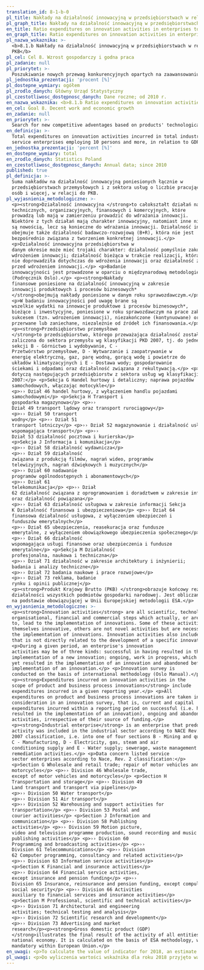 ```yaml
---
translation_id: 8-1-b-0
pl_title: Nakłady na działalność innowacyjną w przedsiębiorstwach w relacji do PKB
pl_graph_title: Nakłady na działalność innowacyjną w przedsiębiorstwach w relacji do PKB
en_title: Ratio expenditures on innovation activities in enterprises to GDP
en_graph_title: Ratio expenditures on innovation activities in enterprises to GDP
pl_nazwa_wskaznika: >-
  <b>8.1.b Nakłady na działalność innowacyjną w przedsiębiorstwach w relacji do
  PKB</b>
pl_cel: Cel 8. Wzrost gospodarczy i godna praca
pl_zadanie: null
pl_priorytet: >-
  Poszukiwanie nowych przewag konkurencyjnych opartych na zaawansowaniu technologicznym produktów, jakości i innowacyjności oferowanych produktów, jak również mechanizmów umiędzynarodowienia przedsiębiorstw
pl_jednostka_prezentacji: 'procent [%]'
pl_dostepne_wymiary: ogółem
pl_zrodlo_danych: Główny Urząd Statystyczny
pl_czestotliwosc_dostępnosc_danych: Dane roczne; od 2010 r.
en_nazwa_wskaznika: <b>8.1.b Ratio expenditures on innovation activities in enterprises to GDP</b>
en_cel: Goal 8. Decent work and economic growth
en_zadanie: null
en_priorytet: >-
  Search for new competitive adventages based on products' technological advancement, quality and innovativeness as well as mechanisms for internationalization of enterprises
en_definicja: >-
  Total expenditures on innovation activities incurred in total industrial and
  service enterprises employing 10 persons and more, in relation to GDP.
en_jednostka_prezentacji: 'percent [%]'
en_dostepne_wymiary: total
en_zrodlo_danych: Statistics Poland
en_czestotliwosc_dostępnosc_danych: Annual data; since 2010
published: true
pl_definicja: >-
  Suma nakładów na działalność innowacyjną poniesionych łącznie w
  przedsiębiorstwach przemysłowych i z sektora usług o liczbie pracujących 10
  osób i więcej, w relacji do PKB.
pl_wyjasnienia_metodologiczne: >-
  <p><strong>Działalność innowacyjna </strong>to całokształt działań naukowych,
  technicznych, organizacyjnych, finansowych i komercyjnych, które
  prowadzą lub mają w zamierzeniu prowadzić do wdrażania innowacji.
  Niektóre z tych działań mają charakter innowacyjny, natomiast inne nie
  są nowością, lecz są konieczne do wdrażania innowacji. Działalność innowacyjna
  obejmuje także działalność badawczo-rozwojową (B+R), która nie jest
  bezpośrednio związana z tworzeniem konkretnej innowacji.</p>
  <p>Działalność innowacyjna przedsiębiorstwa w
  danym okresie może mieć trojaki charakter: działalność pomyślnie zakończona
  wdrożeniem innowacji; działalność bieżąca w trakcie realizacji, która
  nie doprowadziła dotychczas do wdrożenia innowacji oraz działalność zaniechana
  przed wdrożeniem innowacji.</p> <p>Badanie
  innowacyjności jest prowadzone w oparciu o międzynarodową metodologię
  (Podręcznik Oslo).</p> <p><strong>Nakłady
  finansowe poniesione na działalność innowacyjną w zakresie
  innowacji produktowych i procesów biznesowych*
  </strong>obejmują nakłady poniesione w danym roku sprawozdawczym.</p>
  <p>W badaniu innowacyjności pod uwagę brane są
  wszelkie wydatki na innowacje produktowe i procesów biznesowych*,
  bieżące i inwestycyjne, poniesione w roku sprawozdawczym na prace zakończone
  sukcesem (tzn. wdrożeniem innowacji), niezakończone (kontynuowane) oraz
  przerwane lub zaniechane, niezależnie od źródeł ich finansowania.</p>
  <p><strong>Przedsiębiorstwo przemysłowe
  </strong>to przedsiębiorstwo, którego przeważająca działalność została
  zaliczona do sektora przemysłu wg klasyfikacji PKD 2007, tj. do jednej z 4
  sekcji B - Górnictwo i wydobywanie, C -
  Przetwórstwo przemysłowe, D - Wytwarzanie i zaopatrywanie w
  energię elektryczną, gaz, parę wodną, gorącą wodę i powietrze do
  układów klimatyzacyjnych i E - Dostawa wody; gospodarowanie
  ściekami i odpadami oraz działalność związana z rekultywacją.</p> <p>Dane
  dotyczą następujących przedsiębiorstw z sektora usług wg klasyfikacji PKD
  2007:</p> <p>Sekcja G Handel hurtowy i detaliczny; naprawa pojazdów
  samochodowych, włączając motocykle</p>
  <p>›› Dział 46 handel hurtowy, z wyłączeniem handlu pojazdami
  samochodowymi</p> <p>Sekcja H Transport i
  gospodarka magazynowa</p> <p>››
  Dział 49 transport lądowy oraz transport rurociągowy</p>
  <p>›› Dział 50 transport
  wodny</p> <p>›› Dział 51
  transport lotniczy</p> <p>›› Dział 52 magazynowanie i działalność usługowa
  wspomagająca transport</p> <p>››
  Dział 53 działalność pocztowa i kurierska</p> 
  <p>Sekcja J Informacja i komunikacja</p> 
  <p>›› Dział 58 działalność wydawnicza</p>
  <p>›› Dział 59 działalność
  związana z produkcją filmów, nagrań wideo, programów
  telewizyjnych, nagrań dźwiękowych i muzycznych</p>
  <p>›› Dział 60 nadawanie
  programów ogólnodostępnych i abonamentowych</p>
  <p>›› Dział 61
  telekomunikacja</p> <p>›› Dział
  62 działalność związana z oprogramowaniem i doradztwem w zakresie informatyki
  oraz działalność powiązana</p> 
  <p>›› Dział 63 działalność usługowa w zakresie informacji Sekcja
  K Działalność finansowa i ubezpieczeniowa</p> <p>›› Dział 64
  finansowa działalność usługowa, z wyłączeniem ubezpieczeń i
  funduszów emerytalnych</p>
  <p>›› Dział 65 ubezpieczenia, reasekuracja oraz fundusze
  emerytalne, z wyłączeniem obowiązkowego ubezpieczenia społecznego</p>
  <p>›› Dział 66 działalność
  wspomagająca usługi finansowe oraz ubezpieczenia i fundusze
  emerytalne</p> <p>Sekcja M Działalność
  profesjonalna, naukowa i techniczna</p> 
  <p>›› Dział 71 działalność w zakresie architektury i inżynierii;
  badania i analizy techniczne</p> 
  <p>›› Dział 72 badania naukowe i prace rozwojowe</p>
  <p>›› Dział 73 reklama, badanie
  rynku i opinii publicznej</p> 
  <p><strong>Produkt Krajowy Brutto (PKB) </strong>obrazuje końcowy rezultat
  działalności wszystkich podmiotów gospodarki narodowej. Jest obliczany
  na podstawie obowiązującej w Unii Europejskiej metodologii ESA.</p>
en_wyjasnienia_metodologiczne: >-
  <p><strong>Innovation activities</strong> are all scientific, technological,
  organisational, financial and commercial steps which actually, or are intended
  to, lead to the implementation of innovations. Some of these activities are
  themselves innovative, others are not novel activities but are necessary for
  the implementation of innovations. Innovation activities also include R&D
  that is not directly related to the development of a specific innovation.</p>
  <p>During a given period, an enterprise's innovation
  activities may be of three kinds: successful in having resulted in the
  implementation of a new innovation; ongoing, work in progress, which has not
  yet resulted in the implementation of an innovation and abandoned before the
  implementation of an innovation.</p> <p>Innovation survey is
  conducted on the basis of international methodology (Oslo Manual).</p>
  <p><strong>Expenditures incurred on innovation activities in the
  scope of product and business process innovations</strong> include
  expenditures incurred in a given reporting year.</p> <p>All
  expenditures on product and business process innovations are taken into
  consideration in an innovation survey, that is, current and capital
  expenditures incurred within a reporting period on successful (i.e. having
  resulted in the implementation of an innovation), ongoing and abandoned
  activities, irrespective of their source of funding.</p>
  <p><strong>Industrial enterprise</strong> is an enterprise that predominant
  activity was included in the industrial sector according to NACE Rev.2 - PKD
  2007 classification, i.e. into one of four sections B - Mining and quarrying,
  C - Manufacturing, D - Electricity, gas, steam and air
  conditioning supply and E - Water supply; sewerage, waste management and
  remediation activities.</p> <p>Data concern listed service
  sector enterprises according to Nace, Rev. 2 classification:</p>
  <p>Section G Wholesale and retail trade; repair of motor vehicles and
  motorcycles</p> <p>›› Division 46 Wholesale trade,
  except of motor vehicles and motorcycles</p> <p>Section H
  Transportation and storage</p> <p>›› Division 49
  Land transport and transport via pipelines</p>
  <p>›› Division 50 Water transport</p>
  <p>›› Division 51 Air transport</p>
  <p>›› Division 52 Warehousing and support activities for
  transportation</p> <p>›› Division 53 Postal and
  courier activities</p> <p>Section J Information and
  communication</p> <p>›› Division 58 Publishing
  activities</p> <p>›› Division 59 Motion picture,
  video and television programme production, sound recording and music
  publishing activities</p> <p>›› Division 60
  Programming and broadcasting activities</p> <p>››
  Division 61 Telecommunications</p> <p>›› Division
  62 Computer programming, consultancy and related activities</p>
  <p>›› Division 63 Information service activities</p>
  <p>Section K Financial and insurance activities</p>
  <p>›› Division 64 Financial service activities,
  except insurance and pension funding</p> <p>››
  Division 65 Insurance, reinsurance and pension funding, except compulsory
  social security</p> <p>›› Division 66 Activities
  auxiliary to financial services and insurance activities</p>
  <p>Section M Professional, scientific and technical activities</p>
  <p>›› Division 71 Architectural and engineering
  activities; technical testing and analysis</p>
  <p>›› Division 72 Scientific research and development</p>
  <p>›› Division 73 Advertising and market
  research</p><p><strong>Gross domestic product (GDP)
  </strong>illustrates the final result of the activity of all entities of the
  national economy. It is calculated on the basis of ESA methodology, which is
  mandatory within European Union.</p>
en_uwagi: <p>To calculate the value of indicator for 2018, an estimate of GDP was used.</p><p>Until 2018, there were product and process innovations.</p>
pl_uwagi: <p>Do wyliczenia wartości wskaźnika dla roku 2018 przyjęto wartość szacunkową PKB.</p><p>*Do 2018 r obowiązywały innowacje produktowe i procesowe.</p>
---
```

